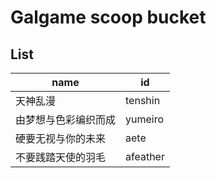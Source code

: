 # Galgame scoop bucket

## List

| name                 | id       |
| -------------------- | -------- |
| 天神乱漫             | tenshin  |
| 由梦想与色彩编织而成 | yumeiro  |
| 硬要无视与你的未来   | aete     |
| 不要践踏天使的羽毛   | afeather |

